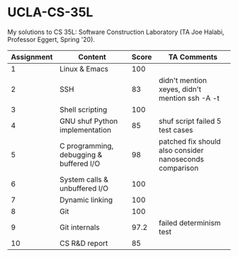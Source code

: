 # UCLA-CS-35L
My solutions to CS 35L: Software Construction Laboratory (TA Joe Halabi, Professor Eggert, Spring '20).

| Assignment | Content | Score | TA Comments |
| ---------- | ------- | ----- | ----------- |
| 1 | Linux & Emacs | 100 |  |
| 2 | SSH | 83 | didn't mention xeyes, didn't mention ssh -A -t |
| 3 | Shell scripting | 100 |  |
| 4 | GNU shuf Python implementation | 85 | shuf script failed 5 test cases |
| 5 | C programming, debugging & buffered I/O | 98 | patched fix should also consider nanoseconds comparison |
| 6 | System calls & unbuffered I/O | 100 |  |
| 7 | Dynamic linking | 100 |  |
| 8 | Git | 100 |  |
| 9 | Git internals | 97.2 | failed determinism test |
| 10 | CS R&D report | 85 |  |
